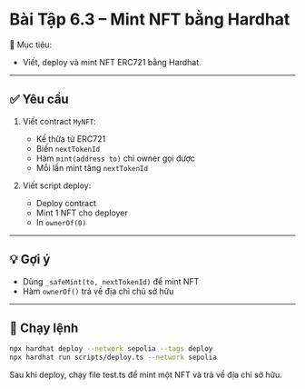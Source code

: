 # Bài Tập 6.3 – Mint NFT bằng Hardhat

🎯 Mục tiêu:

- Viết, deploy và mint NFT ERC721 bằng Hardhat.

---

## ✅ Yêu cầu

1. Viết contract `MyNFT`:

   - Kế thừa từ ERC721
   - Biến `nextTokenId`
   - Hàm `mint(address to)` chỉ owner gọi được
   - Mỗi lần mint tăng `nextTokenId`

2. Viết script deploy:
   - Deploy contract
   - Mint 1 NFT cho deployer
   - In `ownerOf(0)`

---

## 💡 Gợi ý

- Dùng `_safeMint(to, nextTokenId)` để mint NFT
- Hàm `ownerOf()` trả về địa chỉ chủ sở hữu

---

## 🧪 Chạy lệnh

```bash
npx hardhat deploy --network sepolia --tags deploy
npx hardhat run scripts/deploy.ts --network sepolia
```

Sau khi deploy, chạy file test.ts để mint một NFT và trả về địa chỉ sở hữu.
